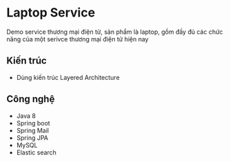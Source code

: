 # Laptop Service

Demo service thương mại điện tử, sản phẩm là laptop, gồm đầy đủ các chức năng của một serivce thương mại điện tử hiện nay

## Kiến trúc
- Dùng kiến trúc Layered Architecture

## Công nghệ
- Java 8
- Spring boot
- Spring Mail
- Spring JPA
- MySQL
- Elastic search
